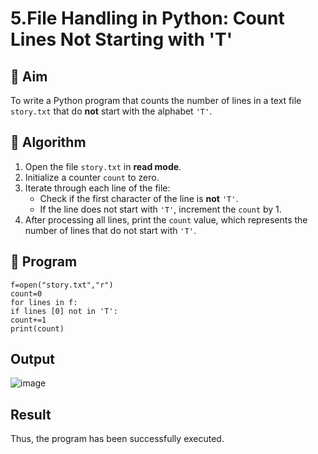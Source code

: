 # 5.File Handling in Python: Count Lines Not Starting with 'T'

## 🎯 Aim
To write a Python program that counts the number of lines in a text file `story.txt` that do **not** start with the alphabet `'T'`.

## 🧠 Algorithm
1. Open the file `story.txt` in **read mode**.
2. Initialize a counter `count` to zero.
3. Iterate through each line of the file:
   - Check if the first character of the line is **not** `'T'`.
   - If the line does not start with `'T'`, increment the `count` by 1.
4. After processing all lines, print the `count` value, which represents the number of lines that do not start with `'T'`.

## 🧾 Program
```
f=open("story.txt","r") 
count=0
for lines in f:
if lines [0] not in 'T': 
count+=1
print(count)
```

## Output
![image](https://github.com/user-attachments/assets/507e2006-4e60-4bc3-a18b-74237fd435be)


## Result
Thus, the program has been successfully executed.
